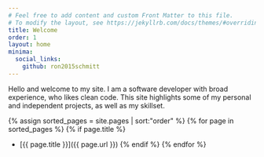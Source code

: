 ```yaml
---
# Feel free to add content and custom Front Matter to this file.
# To modify the layout, see https://jekyllrb.com/docs/themes/#overriding-theme-defaults
title: Welcome
order: 1
layout: home
minima:
  social_links:
    github: ron2015schmitt
---
```



Hello and welcome to my site.  I am a software developer with broad experience, who likes clean code.  This site highlights some of my personal and independent projects, as well as my skillset.

{% assign sorted_pages = site.pages | sort:"order" %}
{% for page in sorted_pages %}
  {% if page.title %}
* [{{ page.title }}]({{ page.url }})
  {% endif %}
{% endfor %}
